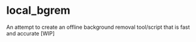 # local_bgrem
An attempt to create an offline background removal tool/script that is fast and accurate [WIP]
